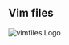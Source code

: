 ## Vim files

![vimfiles Logo](https://raw.githubusercontent.com/AlexMasterov/vimfiles/36427db6807fa6876ad5a3defbeb50eb92903de5/vimfiles.gif)
